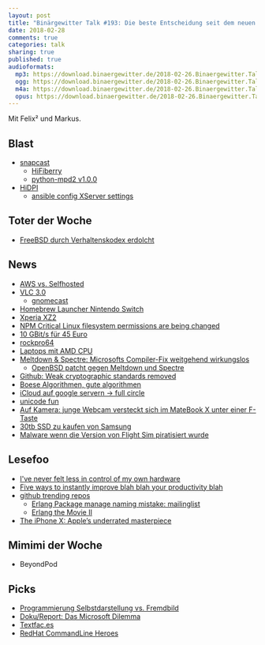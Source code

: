 ```yaml
---
layout: post
title: "Binärgewitter Talk #193: Die beste Entscheidung seit dem neuen Nutella Rezept"
date: 2018-02-28
comments: true
categories: talk
sharing: true
published: true
audioformats:
  mp3: https://download.binaergewitter.de/2018-02-26.Binaergewitter.Talk.193.mp3
  ogg: https://download.binaergewitter.de/2018-02-26.Binaergewitter.Talk.193.ogg
  m4a: https://download.binaergewitter.de/2018-02-26.Binaergewitter.Talk.193.m4a
  opus: https://download.binaergewitter.de/2018-02-26.Binaergewitter.Talk.193.opus
---
```

Mit Felix² und Markus.

## Blast
- [snapcast](https://github.com/badaix/snapcast)
  * [HiFiberry](https://www.hifiberry.com/shop/boards/hifiberry-dac-pro/)
  * [python-mpd2 v1.0.0](https://github.com/Mic92/python-mpd2/releases/tag/v1.0.0)
- [HiDPI](https://www.frumble.de/blog/2017/03/01/manjaro-linux-und-kde-plasma-5-das-frumble-kompendium-2017/#HiDPI)
  * [ansible config XServer settings](https://github.com/fliiiix/dotfiles/blob/45fd11096a7a5426cec23d75eff4c1b93ce19eec/functions/hidpi_display_settings.yml)

## Toter der Woche
- [FreeBSD durch Verhaltenskodex erdolcht](https://www.heise.de/newsticker/meldung/Freie-Unix-Derivate-Streit-ueber-FreeBSD-Verhaltenskodex-3972664.html)

## News
- [AWS vs. Selfhosted](https://www.geekwire.com/2018/dropbox-saved-almost-75-million-two-years-building-tech-infrastructure/)
- [VLC 3.0](https://www.heise.de/newsticker/meldung/Wiedergabe-Software-VLC-3-0-unterstuetzt-360-Grad-Videos-8K-4K60-HDR-und-Chromecast-3964429.html)
  * [gnomecast](https://github.com/keredson/gnomecast)
- [Homebrew Launcher Nintendo Switch](https://www.heise.de/newsticker/meldung/Homebrew-Launcher-fuer-Nintendo-Switch-erschienen-3972907.html)
- [Xperia XZ2](https://www.golem.de/news/xperia-xz2-compact-im-hands-on-sony-schrumpft-wieder-das-oberklasse-smartphone-1802-132935-2.html)
- [NPM Critical Linux filesystem permissions are being changed](https://github.com/npm/npm/issues/19883)
- [10 GBit/s für 45 Euro](https://www.golem.de/news/schweden-netzbetreiber-bietet-10-gbit-s-fuer-45-euro-1802-132957.html)
- [rockpro64](https://www.golem.de/news/rockpro64-bastelplatine-kommt-mit-usb-c-pcie-und-sechskernprozessor-1802-132877.html)
- [Laptops mit AMD CPU](https://www.golem.de/news/notebook-lenovo-plant-ryzen-thinkpads-und-bringt-yoga-730-530-1802-132985.html)
- [Meltdown & Spectre: Microsofts Compiler-Fix weitgehend wirkungslos](
https://www.heise.de/security/meldung/Meltdown-Spectre-Microsofts-Compiler-Fix-weitgehend-wirkungslos-3970815.html)
  * [OpenBSD patcht gegen Meltdown und Spectre](https://marc.info/?l=openbsd-cvs&m=151924107018358&w=2)
- [Github: Weak cryptographic standards removed](https://github.com/blog/2507-weak-cryptographic-standards-removed)
- [Boese Algorithmen, gute algorithmen](
https://www.heise.de/newsticker/meldung/Dank-Algorithmen-Trump-musste-fuer-Facebook-Werbung-weniger-bezahlen-als-Clinton-3978417.html)
- [iCloud auf google servern -> full circle](https://www.theregister.co.uk/2018/02/26/apple_icloud_on_google_servers/)
- [unicode fun](https://securelist.com/zero-day-vulnerability-in-telegram/83800/)
- [Auf Kamera: junge Webcam versteckt sich im MateBook X unter einer F-Taste](
https://www.theverge.com/2018/2/25/17049094/huawei-matebook-x-pro-mediapad-m5-pro-release-date-mwc-2018)
- [30tb SSD zu kaufen von Samsung](https://arstechnica.com/gadgets/2018/02/samsung-crams-30tb-of-ssd-into-a-single-2-5-inch-drive/)
- [Malware wenn die Version von Flight Sim piratisiert wurde](
https://yro.slashdot.org/story/18/02/19/1923200/flight-sim-company-embeds-malware-to-steal-pirates-passwords)

## Lesefoo
- [I've never felt less in control of my own hardware](https://kimonote.com/@mildbyte/ive-never-felt-less-in-control-of-my-own-hardware-14804/)
- [Five ways to instantly improve blah blah your productivity blah](
https://infodump.blog/2018/02/11/five-ways-to-instantly-improve-blah-blah-your-productivity-blah/)
- [github trending repos](https://github.com/vitalets/github-trending-repos)
  * [Erlang Package manage naming mistake: mailinglist](http://erlang.org/pipermail/erlang-questions/2018-February/094769.html)
  * [Erlang the Movie II](https://www.youtube.com/watch?v=rRbY3TMUcgQ)
- [The iPhone X: Apple’s underrated masterpiece](https://www.theverge.com/2018/2/1/16957594/iphone-x-apple-quarterly-report-review)

## Mimimi der Woche
- BeyondPod

## Picks
- [Programmierung Selbstdarstellung vs. Fremdbild](https://twitter.com/racoconn/status/967388102191755264)
- [Doku/Report: Das Microsoft Dilemma](
http://www.ardmediathek.de/tv/Reportage-Dokumentation/Das-Microsoft-Dilemma/Das-Erste/Video?bcastId=799280&documentId=50159194)
- [Textfac.es](https://textfac.es/)
- [RedHat CommandLine Heroes](https://www.redhat.com/en/command-line-heroes)


